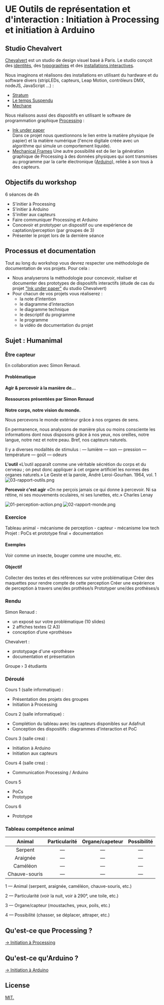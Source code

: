 # UE Outils de représentation et d'interaction : Initiation à Processing et initiation à Arduino

## Studio Chevalvert

[Chevalvert](https://chevalvert.fr/about/) est un studio de design visuel basé à Paris.
Le studio conçoit des [identités](https://chevalvert.fr/identite/), des [typographies](https://chevalvert.fr/typographie/relief/) et des [installations interactives](https://chevalvert.fr/installation/).

Nous imaginons et réalisons des installations en utilisant du hardware et du software divers (stripLEDs, capteurs, Leap Motion, contrôleurs DMX, nodeJS, JavaScript ...) :
- [Stratum](https://chevalvert.fr/installation/stratum/) 
- [Le temps Suspendu](https://chevalvert.fr/installation/le-temps-suspendu/)
- [Mechane](https://chevalvert.fr/installation/mechane/)

Nous réalisons aussi des dispositifs en utilisant le software de programmation graphique [Processing](https://processing.org/) :  
- [Ink under paper](https://chevalvert.fr/installation/ink-under-paper/)  
Dans ce projet nous questionnons le lien entre la matière physique (le papier) et la matière numérique (l'encre digitale créée avec un algorithme qui simule un comportement liquide). 
- [Mechanical Frames](https://chevalvert.fr/installation/mechanical-frames/)
Une autre possibilité est de lier la génération graphique de Processing à des données physiques qui sont transmises au programme par la carte électronique ([Arduino](https://www.arduino.cc/)), reliée à son tous à des capteurs.  


## Objectifs du workshop 

6 séances de 4h
- S'initier à Processing
- S'initier à Arduino
- S'initier aux capteurs
- Faire communiquer Processing et Arduino
- Concevoir et prototyper un dispositif ou une expérience de captation/perception (par groupes de 3)
- Présenter le projet lors de la dernière séance

## Processus et documentation 

Tout au long du workshop vous devrez respecter une méthodologie de documentation de vos projets. Pour cela :
- Nous analyserons la méthodologie pour concevoir, réaliser et documenter des prototypes de dispositifs interactifs (étude de cas du projet ["Ink under paper"](https://bricks.chevalvert.fr/projects/ink-under-paper/user:upmc) du studio Chevalvert)
- Pour chacun de vos projets vous réaliserez :
	- la note d’intention
    - le diagramme d’interaction
    - le diagramme technique
    - le descriptif du programme
    - le programme
    - la vidéo de documentation du projet

## Sujet : Humanimal
### Être capteur

En collaboration avec Simon Renaud.

#### Problématique
**Agir & percevoir à la manière de...**


#### Ressources présentées par Simon Renaud

**Notre corps, notre vision du monde.**

Nous percevons le monde extérieur grâce à nos organes de sens.

En permanence, nous analysons de manière plus ou moins consciente les informations dont nous disposons grâce à nos yeux, nos oreilles, notre langue, notre nez et notre peau. Bref, nos capteurs naturels.

Il y a diverses modalités de stimulus :
— lumière
— son
— pression
— température
— goût
— odeurs

**L'outil**
«L’outil apparaît comme une véritable sécrétion du corps et du cerveau ; on peut donc appliquer à cet organe artificiel les normes des organes naturels.» Le Geste et la parole, André Leroi-Gourhan. 1964, vol. 1
![03-rapport-outils.png](overview/03-rapport-outils.png)

**Percevoir c'est agir**
«On ne perçois jamais ce qui donne à percevoir. Ni sa rétine, ni ses mouvements oculaires, ni ses lunettes, etc.» Charles Lenay

![01-perception-action.png](overview/01-perception-action.png)
![02-rapport-monde.png](overview/02-rapport-monde.png)

### Exercice 

Tableau animal - mécanisme de perception - capteur - mécanisme low tech
Projet : PoCs et prototype final + documentation

#### Exemples
Voir comme un insecte, bouger comme une mouche, etc.

#### Objectif
Collecter des textes et des références sur votre problématique
Créer des maquettes pour rendre compte de cette perception
Créer une expérience de perception à travers une/des prothèse/s
Prototyper une/des prothèses/s

### Rendu
Simon Renaud :
- un exposé sur votre problématique (10 slides)
- 2 affiches textes (2 A3)
- conception d’une «prothèse»

Chevalvert :
- prototypage d'une «prothèse»
- documentation et présentation

Groupe
› 3 étudiants

### Déroulé
Cours 1 (salle informatique) : 
- Présentation des projets des groupes
- Initiation à Processing

Cours 2 (salle informatique) :
- Complétion du tableau avec les capteurs disponibles sur Adafruit
- Conception des dispositifs : diagrammes d'interaction et PoC

Cours 3 (salle crea) :
- Initiation à Arduino
- Initiation aux capteurs

Cours 4 (salle crea) :
- Communication Processing / Arduino

Cours 5
- PoCs
- Prototype

Cours 6
- Prototype

### Tableau compétence animal

| Animal         | Particularité  | Organe/capeteur  | Possibilité  |
| :-----------:  |:--------------:|:----------------:|:------------:|
| Serpent        | —			  | —                | —            |
| Araignée       | —		      | —                | —            |
| Caméléon       | —		      | —                | —            |
| Chauve-souris  | —		      | —                | —            |


1 — Animal
(serpent, araignée, caméléon, chauve-souris, etc.)

2 — Particularité
(voir la nuit, voir à 290°, une toile, etc.)

3 — Organe/capteur
(moustaches, yeux, poils, etc.)

4 — Possibilité
(chasser, se déplacer, attraper, etc.)

## Qu'est-ce que Processing ?

[→ Initiation à Processing](/1-Processing)

## Qu'est-ce qu'Arduino ?

[→ Initiation à Arduino](/2-Arduino)

## License

[MIT.](https://tldrlegal.com/license/mit-license)
